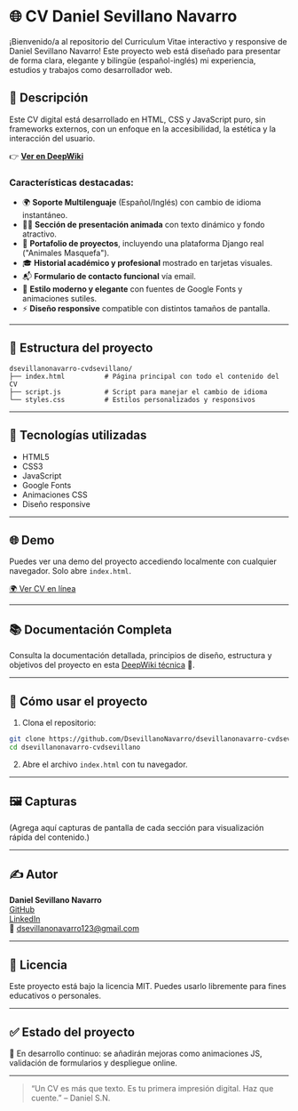# 🌐 CV Daniel Sevillano Navarro

¡Bienvenido/a al repositorio del Curriculum Vitae interactivo y responsive de Daniel Sevillano Navarro! Este proyecto web está diseñado para presentar de forma clara, elegante y bilingüe (español-inglés) mi experiencia, estudios y trabajos como desarrollador web.

## 📄 Descripción

Este CV digital está desarrollado en HTML, CSS y JavaScript puro, sin frameworks externos, con un enfoque en la accesibilidad, la estética y la interacción del usuario.

👉 **[Ver en DeepWiki](https://deepwiki.com/DsevillanoNavarro/CVDsevillano)**

### Características destacadas:

- 🌍 **Soporte Multilenguaje** (Español/Inglés) con cambio de idioma instantáneo.
- 🧑‍💻 **Sección de presentación animada** con texto dinámico y fondo atractivo.
- 💼 **Portafolio de proyectos**, incluyendo una plataforma Django real ("Animales Masquefa").
- 🎓 **Historial académico y profesional** mostrado en tarjetas visuales.
- 📬 **Formulario de contacto funcional** vía email.
- 💅 **Estilo moderno y elegante** con fuentes de Google Fonts y animaciones sutiles.
- ⚡ **Diseño responsive** compatible con distintos tamaños de pantalla.

---

## 📁 Estructura del proyecto

```
dsevillanonavarro-cvdsevillano/
├── index.html          # Página principal con todo el contenido del CV
├── script.js           # Script para manejar el cambio de idioma
└── styles.css          # Estilos personalizados y responsivos
```

---

## 🔧 Tecnologías utilizadas

- HTML5
- CSS3
- JavaScript
- Google Fonts
- Animaciones CSS
- Diseño responsive

---

## 🌐 Demo

Puedes ver una demo del proyecto accediendo localmente con cualquier navegador. Solo abre `index.html`.

[🌍 Ver CV en línea](https://cvdanielsevillano.netlify.app/)

---

## 📚 Documentación Completa

Consulta la documentación detallada, principios de diseño, estructura y objetivos del proyecto en esta [DeepWiki técnica](https://deepwiki.dev/dsevillanonavarro-cv) 🧠.

---

## 🚀 Cómo usar el proyecto

1. Clona el repositorio:

```bash
git clone https://github.com/DsevillanoNavarro/dsevillanonavarro-cvdsevillano.git
cd dsevillanonavarro-cvdsevillano
```

2. Abre el archivo `index.html` con tu navegador.

---

## 🖼️ Capturas

(Agrega aquí capturas de pantalla de cada sección para visualización rápida del contenido.)

---

## ✍️ Autor

**Daniel Sevillano Navarro**  
[GitHub](https://github.com/DsevillanoNavarro)  
[LinkedIn](https://www.linkedin.com/in/danielsevillanonavarro/)  
📧 dsevillanonavarro123@gmail.com

---

## 🪪 Licencia

Este proyecto está bajo la licencia MIT. Puedes usarlo libremente para fines educativos o personales.

---

## ✅ Estado del proyecto

🚧 En desarrollo continuo: se añadirán mejoras como animaciones JS, validación de formularios y despliegue online.

---

> “Un CV es más que texto. Es tu primera impresión digital. Haz que cuente.” – Daniel S.N.
